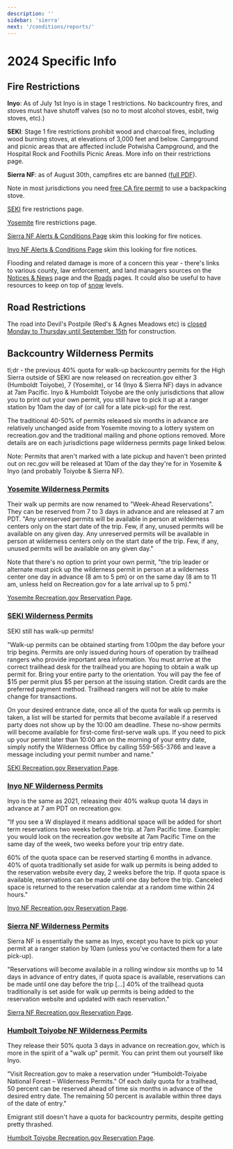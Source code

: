 ```yaml
---
description: ''
sidebar: 'sierra'
next: '/conditions/reports/'
---
```


# 2024 Specific Info

## Fire Restrictions

**Inyo**: As of July 1st Inyo is in stage 1 restrictions. No backcountry fires, and stoves must have shutoff valves (so no to most alcohol stoves, esbit, twig stoves, etc).)

**SEKI**: Stage 1 fire restrictions prohibit wood and charcoal fires, including wood burning stoves, at elevations of 3,000 feet and below. Campground and picnic areas that are affected include Potwisha Campground, and the Hospital Rock and Foothills Picnic Areas. More info on their restrictions page.

**Sierra NF**: as of August 30th, campfires etc are banned ([full PDF](https://www.fs.usda.gov/Internet/FSE_DOCUMENTS/fseprd1202411.pdf)).

 Note in most jurisdictions you need [free CA fire permit](https://www.readyforwildfire.org/permits/campfire-permit/) to use a backpacking stove.

[SEKI](https://home.nps.gov/seki/learn/nature/fire-restrictions.htm) fire restrictions page.

[Yosemite](https://www.nps.gov/yose/planyourvisit/firerestrictions.htm) fire restrictions page.

[Sierra NF Alerts & Conditions Page](https://www.fs.usda.gov/alerts/sierra/alerts-notices) skim this looking for fire notices.

[Inyo NF Alerts & Conditions Page](https://www.fs.usda.gov/alerts/inyo/alerts-notices) skim this looking for fire notices.

Flooding and related damage is more of a concern this year - there's links to various county, law enforcement, and land managers sources on the [Notices & News](/news) page and the [Roads](/roads) pages. It could also be useful to have resources to keep on top of [snow](/snow) levels.

## Road Restrictions

The road into Devil's Postpile (Red's & Agnes Meadows etc) is [closed Monday to Thursday until September 15th](https://www.fs.usda.gov/detail/inyo/learning/safety-ethics/?cid=FSEPRD1127643) for construction.

## Backcountry Wilderness Permits

tl;dr - the previous 40% quota for walk-up backcountry permits for the High Sierra outside of SEKI are now released on recreation.gov either 3 (Humboldt Toiyobe), 7 (Yosemite), or 14 (Inyo & Sierra NF) days in advance at 7am Pacific. Inyo & Humboldt Toiyobe are the only jurisdictions that allow you to print out your own permit, you still have to pick it up at a ranger station by 10am the day of (or call for a late pick-up) for the rest.

The traditional 40-50% of permits released six months in advance are relatively unchanged aside from Yosemite moving to a lottery system on recreation.gov and the traditional mailing and phone options removed. More details are on each jurisdictions page wilderness permits page linked below.

Note: Permits that aren't marked with a late pickup and haven't been printed out on rec.gov will be released at 10am of the day they're for in Yosemite & Inyo (and probably Toiyobe & Sierra NF).

### [Yosemite Wilderness Permits](https://www.nps.gov/yose/planyourvisit/wpres.htm)

Their walk up permits are now renamed to "Week-Ahead Reservations".  They can be reserved from 7 to 3 days in advance and are released at 7 am PDT. "Any unreserved permits will be available in person at wilderness centers only on the start date of the trip. Few, if any, unused permits will be available on any given day. Any unreserved permits will be available in person at wilderness centers only on the start date of the trip. Few, if any, unused permits will be available on any given day."

Note that there's no option to print your own permit, "the trip leader or alternate must pick up the wilderness permit in person at a wilderness center one day in advance (8 am to 5 pm) or on the same day (8 am to 11 am, unless held on Recreation.gov for a late arrival up to 5 pm)."

[Yosemite Recreation.gov Reservation Page](https://www.recreation.gov/permits/445859).

### [SEKI Wilderness Permits](https://www.nps.gov/seki/planyourvisit/wilderness_permits.htm) 

SEKI still has walk-up permits!

"Walk-up permits can be obtained starting from 1:00pm the day before your trip begins. Permits are only issued during hours of operation by trailhead rangers who provide important area information. You must arrive at the correct trailhead desk for the trailhead you are hoping to obtain a walk up permit for. Bring your entire party to the orientation. You will pay the fee of $15 per permit plus $5 per person at the issuing station. Credit cards are the preferred payment method. Trailhead rangers will not be able to make change for transactions. 

On your desired entrance date, once all of the quota for walk up permits is taken, a list will be started for permits that become available if a reserved party does not show up by the 10:00 am deadline. These no-show permits will become available for first-come first-serve walk ups. If you need to pick up your permit later than 10:00 am on the morning of your entry date, simply notify the Wilderness Office by calling 559-565-3766 and leave a message including your permit number and name."

[SEKI Recreation.gov Reservation Page](https://www.recreation.gov/permits/445857).

### [Inyo NF Wilderness Permits](https://www.fs.usda.gov/detail/inyo/passes-permits/recreation/?cid=fsbdev3_003808)

Inyo is the same as 2021, releasing their 40% walkup quota 14 days in advance at 7 am PDT on recreation.gov.

"If you see a W displayed it means additional space will be added for short term reservations two weeks before the trip. at 7am Pacific time.  Example: you would look on the recreation.gov website at 7am Pacific Time on the same day of the week, two weeks before your trip entry date.

60% of the quota space can be reserved starting 6 months in advance.
40% of quota traditionally set aside for walk up permits is being added to the reservation website every day, 2 weeks before the trip.
If quota space is available, reservations can be made until one day before the trip.
Canceled space is returned to the reservation calendar at a random time within 24 hours."

[Inyo NF Recreation.gov Reservation Page](https://www.recreation.gov/permits/233262).

### [Sierra NF Wilderness Permits](https://www.fs.usda.gov/detail/sierra/passes-permits/?cid=fsbdev7_018115) 

Sierra NF is essentially the same as Inyo, except you have to pick up your permit at a ranger station by 10am (unless you've contacted them for a late pick-up).

"Reservations will become available in a rolling window six months up to 14 days in advance of entry dates, if quota space is available, reservations can be made until one day before the trip [...] 40% of  the trailhead quota traditionally is set aside for walk up permits is being added to the reservation website and updated with each reservation."

[Sierra NF Recreation.gov Reservation Page](https://www.recreation.gov/permits/445858).

### [Humbolt Toiyobe NF Wilderness Permits](https://www.fs.usda.gov/detail/htnf/passes-permits/?cid=fseprd673368) 

They release their 50% quota 3 days in advance on recreation.gov, which is more in the spirit of a "walk up" permit. You can print them out yourself like Inyo.

"Visit Recreation.gov to make a reservation under “Humboldt-Toiyabe National Forest – Wilderness Permits." Of each daily quota for a trailhead, 50 percent can be reserved ahead of time six months in advance of the desired entry date. The remaining 50 percent is available within three days of the date of entry." 

Emigrant still doesn't have a quota for backcountry permits, despite getting pretty thrashed.

[Humbolt Toiyobe Recreation.gov Reservation Page](https://www.recreation.gov/permits/445856).